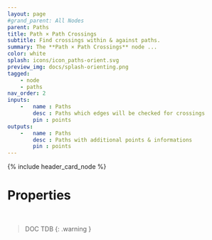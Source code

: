 ```yaml
---
layout: page
#grand_parent: All Nodes
parent: Paths
title: Path × Path Crossings
subtitle: Find crossings within & against paths.
summary: The **Path × Path Crossings** node ...
color: white
splash: icons/icon_paths-orient.svg
preview_img: docs/splash-orienting.png
tagged: 
    - node
    - paths
nav_order: 2
inputs:
    -   name : Paths
        desc : Paths which edges will be checked for crossings
        pin : points
outputs:
    -   name : Paths
        desc : Paths with additional points & informations
        pin : points
---
```


{% include header_card_node %}

# Properties
<br>

> DOC TDB
{: .warning }
